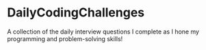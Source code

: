 # DailyCodingChallenges
A collection of the daily interview questions I complete as I hone my programming and problem-solving skills!
